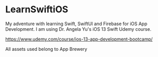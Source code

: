 # LearnSwiftiOS
My adventure with learning Swift, SwiftUI and Firebase for iOS App Development. I am using Dr. Angela Yu's iOS 13 Swift Udemy course. 

https://www.udemy.com/course/ios-13-app-development-bootcamp/ 

All assets used belong to App Brewery 
